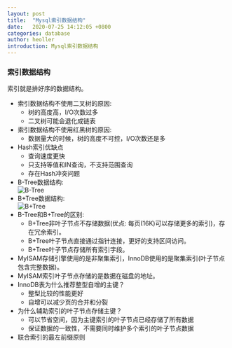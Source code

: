 ```yaml
---
layout: post
title:  "Mysql索引数据结构"
date:   2020-07-25 14:12:05 +0800
categories: database
author: heoller
introduction: Mysql索引数据结构
---
```


### 索引数据结构
索引就是排好序的数据结构。

* 索引数据结构不使用二叉树的原因:
    * 树的高度高，I/O次数过多
    * 二叉树可能会退化成链表
* 索引数据结构不使用红黑树的原因:
    * 数据量大的时候，树的高度不可控，I/O次数还是多
* Hash索引优缺点
    * 查询速度更快
    * 只支持等值和IN查询，不支持范围查询
    * 存在Hash冲突问题
* B-Tree数据结构:<br>
    ![B-Tree](/iholen/assets/images/B-Tree.png)
* B+Tree数据结构:<br>
    ![B+Tree](/iholen/assets/images/B+Tree.png)
* B-Tree和B+Tree的区别:
    * B+Tree非叶子节点不存储数据(优点: 每页(16K)可以存储更多的索引)，存在冗余索引。
    * B+Tree叶子节点直接通过指针连接，更好的支持区间访问。
    * B+Tree叶子节点存储所有索引字段。
* MyISAM存储引擎使用的是非聚集索引，InnoDB使用的是聚集索引(叶子节点包含完整数据)。
* MyISAM索引叶子节点存储的是数据在磁盘的地址。
* InnoDB表为什么推荐整型自增的主键？
    * 整型比较的性能更好
    * 自增可以减少页的合并和分裂
* 为什么辅助索引的叶子节点存储主键？
    * 可以节省空间，因为主键索引的叶子节点已经存储了所有数据
    * 保证数据的一致性，不需要同时维护多个索引的叶子节点数据
* 联合索引的最左前缀原则